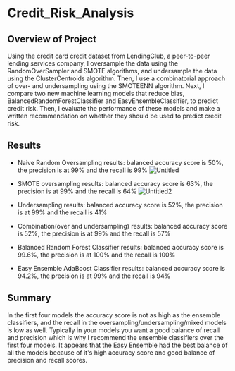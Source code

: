 # Credit_Risk_Analysis

## Overview of Project
Using the credit card credit dataset from LendingClub, a peer-to-peer lending services company, I oversample the data using the RandomOverSampler and SMOTE algorithms, and undersample the data using the ClusterCentroids algorithm. Then, I use a combinatorial approach of over- and undersampling using the SMOTEENN algorithm. Next, I compare two new machine learning models that reduce bias, BalancedRandomForestClassifier and EasyEnsembleClassifier, to predict credit risk. Then, I evaluate the performance of these models and make a written recommendation on whether they should be used to predict credit risk.


## Results

- Naive Random Oversampling results: balanced accuracy score is 50%, the precision is at 99% and the recall is 99%
![Untitled](https://user-images.githubusercontent.com/38533045/140630059-0bf818f4-110c-4bc6-9181-c22d6b3e0cd9.png)


- SMOTE oversampling results: balanced accuracy score is 63%, the precision is at 99% and the recall is 64%
![Untitled2](https://user-images.githubusercontent.com/38533045/140630086-57f7d058-d9ed-45cd-b807-a9b3b41885aa.png)


- Undersampling results: balanced accuracy score is 52%, the precision is at 99% and the recall is 41%

- Combination(over and undersampling) results: balanced accuracy score is 52%, the precision is at 99% and the recall is 57%

- Balanced Random Forest Classifier results: balanced accuracy score is 99.6%, the precision is at 100% and the recall is 100%

- Easy Ensemble AdaBoost Classifier results: balanced accuracy score is 94.2%, the precision is at 99% and the recall is 94%



## Summary
 In the first four models the accuracy score is not as high as the ensemble classifiers, and the recall in the oversampling/undersampling/mixed models is low as well. Typically in your models you want a good balance of recall and precision which is why I recommend the ensemble classifiers over the first four models. It appears that the Easy Ensemble had the best balance of all the models because of it's high accuracy score and good balance of precision and recall scores.
